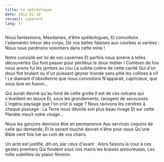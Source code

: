 ```yaml
---
title: Le spéléologue
date: 2011-01-10
recueil: superero
lang: fr
---
```


Nous fantasmons, Mesdames, d'être spéléologues,
Et convoitons l'adamantin trésor des corps,
De vos belles falaises aux courbes si variées :
Nous nous perdrions volontiers dans cette mine !

Notre curiosité est loi de vos cavernes
Et parfois nous amène à telles découvertes
Qui font passer pour périlleux le doux métier !
Combien de fois nous avons fui les jambes au cou
La subite colère de cette cavité
Qui d'un doux flot brulant ou d'un puissant geyser
Inonde sans pitié les collines à vif !
Le diamant d'obsidienne que nous convoitons
N'apparait, capricieux, que sous lave en fusion...

Qui aurait deviné qu'au fond de cette grotte
Il est de ces volcans qui s'éveillent en douce
Et, sous les grondements, ravagent de secousses
L'ingénu paysage que l'on crût si sage ?
Nous ravivons les cendres à chaque passage :
La Terre nous dévoile son plus beau rivage
Et sur cette Planète meurt notre visage...

Nous les garçons devrions être en permanence
Aux services coquins de celle qui demande,
Et le savant touché devrait n'être pour nous
Qu'une Bible cent fois lue au coin de vos chairs.

Un acte est justifié, dit-on, par ceux d'avant :
Alors faisons la cour à ces gestes premiers
Qui fondent sous nos mains les braises amoureuses,
Les mille subtilités du plaisir féminin.
